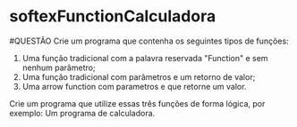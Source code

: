 # softexFunctionCalculadora

#QUESTÃO 
Crie um programa que contenha os seguintes tipos de funções:

1. Uma função tradicional com a palavra reservada "Function" e sem nenhum parâmetro;
2. Uma função tradicional com parâmetros e um retorno de valor;
3. Uma arrow function com parametros e que retorne um valor.

Crie um programa que utilize essas três funções de forma lógica, por exemplo: Um programa de calculadora. 
